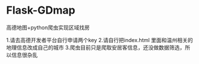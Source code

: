 # Flask-GDmap
高德地图+python爬虫实现区域找房


1.请去高德开发者平台自行申请两个key
2.请自行把index.html 里面和温州相关的地理信息改成自己的城市
3.爬虫目前只是爬取安居客信息，还没做数据筛选，所以信息很杂乱
